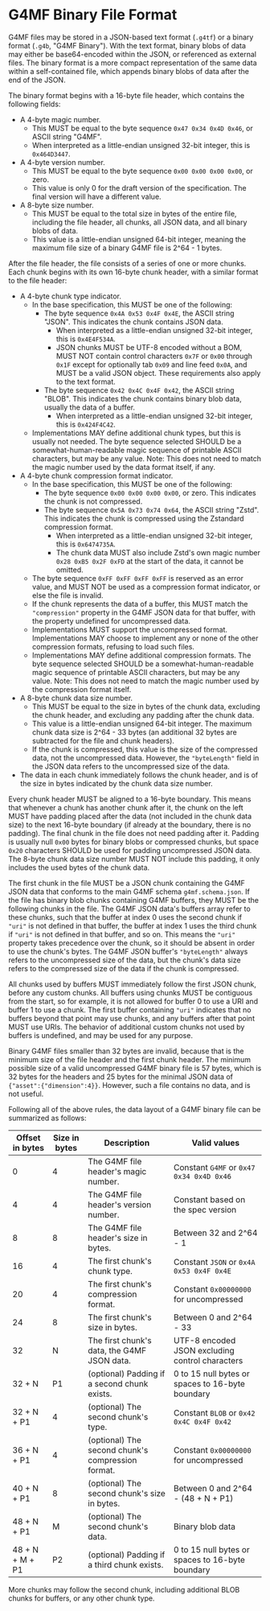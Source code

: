 # G4MF Binary File Format

G4MF files may be stored in a JSON-based text format (`.g4tf`) or a binary format (`.g4b`, "G4MF Binary"). With the text format, binary blobs of data may either be base64-encoded within the JSON, or referenced as external files. The binary format is a more compact representation of the same data within a self-contained file, which appends binary blobs of data after the end of the JSON.

The binary format begins with a 16-byte file header, which contains the following fields:

- A 4-byte magic number.
  - This MUST be equal to the byte sequence `0x47 0x34 0x4D 0x46`, or ASCII string "G4MF".
  - When interpreted as a little-endian unsigned 32-bit integer, this is `0x464D3447`.
- A 4-byte version number.
  - This MUST be equal to the byte sequence `0x00 0x00 0x00 0x00`, or zero.
  - This value is only 0 for the draft version of the specification. The final version will have a different value.
- A 8-byte size number.
  - This MUST be equal to the total size in bytes of the entire file, including the file header, all chunks, all JSON data, and all binary blobs of data.
  - This value is a little-endian unsigned 64-bit integer, meaning the maximum file size of a binary G4MF file is 2^64 - 1 bytes.

After the file header, the file consists of a series of one or more chunks. Each chunk begins with its own 16-byte chunk header, with a similar format to the file header:

- A 4-byte chunk type indicator.
  - In the base specification, this MUST be one of the following:
    - The byte sequence `0x4A 0x53 0x4F 0x4E`, the ASCII string "JSON". This indicates the chunk contains JSON data.
      - When interpreted as a little-endian unsigned 32-bit integer, this is `0x4E4F534A`.
      - JSON chunks MUST be UTF-8 encoded without a BOM, MUST NOT contain control characters `0x7F` or `0x00` through `0x1F` except for optionally tab `0x09` and line feed `0x0A`, and MUST be a valid JSON object. These requirements also apply to the text format.
    - The byte sequence `0x42 0x4C 0x4F 0x42`, the ASCII string "BLOB". This indicates the chunk contains binary blob data, usually the data of a buffer.
      - When interpreted as a little-endian unsigned 32-bit integer, this is `0x424F4C42`.
  - Implementations MAY define additional chunk types, but this is usually not needed. The byte sequence selected SHOULD be a somewhat-human-readable magic sequence of printable ASCII characters, but may be any value. Note: This does not need to match the magic number used by the data format itself, if any.
- A 4-byte chunk compression format indicator.
  - In the base specification, this MUST be one of the following:
    - The byte sequence `0x00 0x00 0x00 0x00`, or zero. This indicates the chunk is not compressed.
    - The byte sequence `0x5A 0x73 0x74 0x64`, the ASCII string "Zstd". This indicates the chunk is compressed using the Zstandard compression format.
      - When interpreted as a little-endian unsigned 32-bit integer, this is `0x6474735A`.
      - The chunk data MUST also include Zstd's own magic number `0x28 0xB5 0x2F 0xFD` at the start of the data, it cannot be omitted.
  - The byte sequence `0xFF 0xFF 0xFF 0xFF` is reserved as an error value, and MUST NOT be used as a compression format indicator, or else the file is invalid.
  - If the chunk represents the data of a buffer, this MUST match the `"compression"` property in the G4MF JSON data for that buffer, with the property undefined for uncompressed data.
  - Implementations MUST support the uncompressed format. Implementations MAY choose to implement any or none of the other compression formats, refusing to load such files.
  - Implementations MAY define additional compression formats. The byte sequence selected SHOULD be a somewhat-human-readable magic sequence of printable ASCII characters, but may be any value. Note: This does not need to match the magic number used by the compression format itself.
- A 8-byte chunk data size number.
  - This MUST be equal to the size in bytes of the chunk data, excluding the chunk header, and excluding any padding after the chunk data.
  - This value is a little-endian unsigned 64-bit integer. The maximum chunk data size is 2^64 - 33 bytes (an additional 32 bytes are subtracted for the file and chunk headers).
  - If the chunk is compressed, this value is the size of the compressed data, not the uncompressed data. However, the `"byteLength"` field in the JSON data refers to the uncompressed size of the data.
- The data in each chunk immediately follows the chunk header, and is of the size in bytes indicated by the chunk data size number.

Every chunk header MUST be aligned to a 16-byte boundary. This means that whenever a chunk has another chunk after it, the chunk on the left MUST have padding placed after the data (not included in the chunk data size) to the next 16-byte boundary (if already at the boundary, there is no padding). The final chunk in the file does not need padding after it. Padding is usually null `0x00` bytes for binary blobs or compressed chunks, but space `0x20` characters SHOULD be used for padding uncompressed JSON data. The 8-byte chunk data size number MUST NOT include this padding, it only includes the used bytes of the chunk data.

The first chunk in the file MUST be a JSON chunk containing the G4MF JSON data that conforms to the main G4MF schema `g4mf.schema.json`. If the file has binary blob chunks containing G4MF buffers, they MUST be the following chunks in the file. The G4MF JSON data's buffers array refer to these chunks, such that the buffer at index 0 uses the second chunk if `"uri"` is not defined in that buffer, the buffer at index 1 uses the third chunk if `"uri"` is not defined in that buffer, and so on. This means the `"uri"` property takes precedence over the chunk, so it should be absent in order to use the chunk's bytes. The G4MF JSON buffer's `"byteLength"` always refers to the uncompressed size of the data, but the chunk's data size refers to the compressed size of the data if the chunk is compressed.

All chunks used by buffers MUST immediately follow the first JSON chunk, before any custom chunks. All buffers using chunks MUST be contiguous from the start, so for example, it is not allowed for buffer 0 to use a URI and buffer 1 to use a chunk. The first buffer containing `"uri"` indicates that no buffers beyond that point may use chunks, and any buffers after that point MUST use URIs. The behavior of additional custom chunks not used by buffers is undefined, and may be used for any purpose.

Binary G4MF files smaller than 32 bytes are invalid, because that is the minimum size of the file header and the first chunk header. The minimum possible size of a valid uncompressed G4MF binary file is 57 bytes, which is 32 bytes for the headers and 25 bytes for the minimal JSON data of `{"asset":{"dimension":4}}`. However, such a file contains no data, and is not useful.

Following all of the above rules, the data layout of a G4MF binary file can be summarized as follows:

| Offset in bytes | Size in bytes | Description                                       | Valid values                                     |
| --------------- | ------------- | ------------------------------------------------- | ------------------------------------------------ |
| 0               | 4             | The G4MF file header's magic number.              | Constant `G4MF` or `0x47 0x34 0x4D 0x46`         |
| 4               | 4             | The G4MF file header's version number.            | Constant based on the spec version               |
| 8               | 8             | The G4MF file header's size in bytes.             | Between 32 and 2^64 - 1                          |
| 16              | 4             | The first chunk's chunk type.                     | Constant `JSON` or `0x4A 0x53 0x4F 0x4E`         |
| 20              | 4             | The first chunk's compression format.             | Constant `0x00000000` for uncompressed           |
| 24              | 8             | The first chunk's size in bytes.                  | Between 0 and 2^64 - 33                          |
| 32              | N             | The first chunk's data, the G4MF JSON data.       | UTF-8 encoded JSON excluding control characters  |
| 32 + N          | P1            | (optional) Padding if a second chunk exists.      | 0 to 15 null bytes or spaces to 16-byte boundary |
| 32 + N + P1     | 4             | (optional) The second chunk's type.               | Constant `BLOB` or `0x42 0x4C 0x4F 0x42`         |
| 36 + N + P1     | 4             | (optional) The second chunk's compression format. | Constant `0x00000000` for uncompressed           |
| 40 + N + P1     | 8             | (optional) The second chunk's size in bytes.      | Between 0 and 2^64 - (48 + N + P1)               |
| 48 + N + P1     | M             | (optional) The second chunk's data.               | Binary blob data                                 |
| 48 + N + M + P1 | P2            | (optional) Padding if a third chunk exists.       | 0 to 15 null bytes or spaces to 16-byte boundary |

More chunks may follow the second chunk, including additional BLOB chunks for buffers, or any other chunk type.
